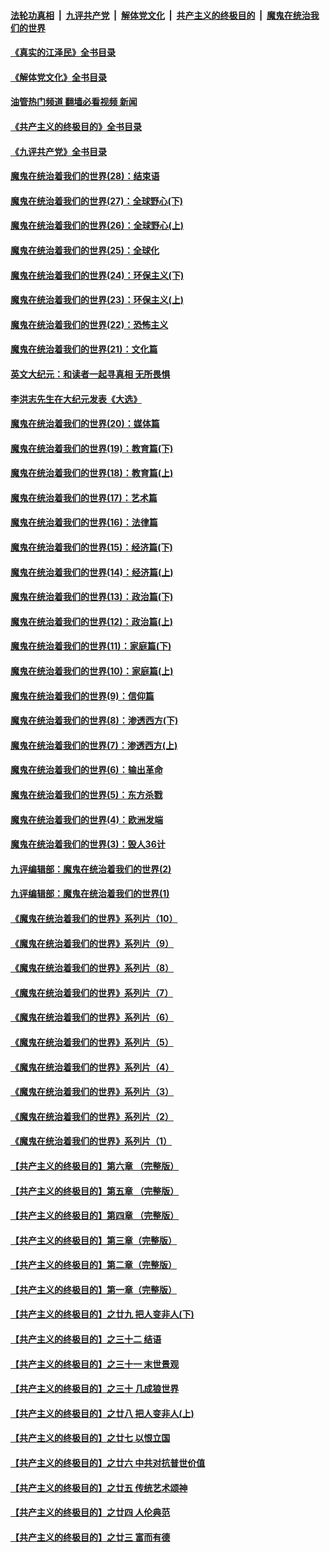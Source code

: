 ####  [法轮功真相](../../../../basic/blob/master/README.md?t=07232331) &nbsp;|&nbsp; [九评共产党](../../../../9ping.md/blob/master/README.md?t=07232331) &nbsp;|&nbsp; [解体党文化](../../../../jtdwh.md/blob/master/README.md?t=07232331)  &nbsp;|&nbsp; [共产主义的终极目的](../../../../gczydzjmd.md/blob/master/README.md?t=07232331) &nbsp;|&nbsp; [魔鬼在统治我们的世界](../../../../mgztzwmdsj.md/blob/master/README.md?t=07232331) 

#### [《真实的江泽民》全书目录](../pages/nsc422/n13721399.md?t=07232331) 

#### [《解体党文化》全书目录](../pages/nsc422/n13721157.md?t=07232331) 

#### [油管热门频道 翻墙必看视频 新闻](http://45.76.130.85:81/youtube.html?07232331)

#### [《共产主义的终极目的》全书目录](../pages/nsc422/n13721048.md?t=07232331) 

#### [《九评共产党》全书目录](../pages/nsc422/n13708085.md?t=07232331) 

#### [魔鬼在统治着我们的世界(28)：结束语](../pages/nsc422/n10936246.md?t=07232331) 

#### [魔鬼在统治着我们的世界(27)：全球野心(下)](../pages/nsc422/n10928319.md?t=07232331) 

#### [魔鬼在统治着我们的世界(26)：全球野心(上)](../pages/nsc422/n10900318.md?t=07232331) 

#### [魔鬼在统治着我们的世界(25)：全球化](../pages/nsc422/n10788205.md?t=07232331) 

#### [魔鬼在统治着我们的世界(24)：环保主义(下)](../pages/nsc422/n10695307.md?t=07232331) 

#### [魔鬼在统治着我们的世界(23)：环保主义(上)](../pages/nsc422/n10688613.md?t=07232331) 

#### [魔鬼在统治着我们的世界(22)：恐怖主义](../pages/nsc422/n10614727.md?t=07232331) 

#### [魔鬼在统治着我们的世界(21)：文化篇](../pages/nsc422/n10597706.md?t=07232331) 

#### [英文大纪元：和读者一起寻真相 无所畏惧](../pages/nsc422/n12542027.md?t=07232331) 

#### [李洪志先生在大纪元发表《大选》](../pages/nsc422/n12534746.md?t=07232331) 

#### [魔鬼在统治着我们的世界(20)：媒体篇](../pages/nsc422/n10586579.md?t=07232331) 

#### [魔鬼在统治着我们的世界(19)：教育篇(下)](../pages/nsc422/n10564808.md?t=07232331) 

#### [魔鬼在统治着我们的世界(18)：教育篇(上)](../pages/nsc422/n10526970.md?t=07232331) 

#### [魔鬼在统治着我们的世界(17)：艺术篇](../pages/nsc422/n10499093.md?t=07232331) 

#### [魔鬼在统治着我们的世界(16)：法律篇](../pages/nsc422/n10485969.md?t=07232331) 

#### [魔鬼在统治着我们的世界(15)：经济篇(下)](../pages/nsc422/n10469975.md?t=07232331) 

#### [魔鬼在统治着我们的世界(14)：经济篇(上)](../pages/nsc422/n10457370.md?t=07232331) 

#### [魔鬼在统治着我们的世界(13)：政治篇(下)](../pages/nsc422/n10448270.md?t=07232331) 

#### [魔鬼在统治着我们的世界(12)：政治篇(上)](../pages/nsc422/n10444576.md?t=07232331) 

#### [魔鬼在统治着我们的世界(11)：家庭篇(下)](../pages/nsc422/n10440961.md?t=07232331) 

#### [魔鬼在统治着我们的世界(10)：家庭篇(上)](../pages/nsc422/n10435448.md?t=07232331) 

#### [魔鬼在统治着我们的世界(9)：信仰篇](../pages/nsc422/n10432159.md?t=07232331) 

#### [魔鬼在统治着我们的世界(8)：渗透西方(下)](../pages/nsc422/n10429603.md?t=07232331) 

#### [魔鬼在统治着我们的世界(7)：渗透西方(上)](../pages/nsc422/n10426013.md?t=07232331) 

#### [魔鬼在统治着我们的世界(6)：输出革命](../pages/nsc422/n10421536.md?t=07232331) 

#### [魔鬼在统治着我们的世界(5)：东方杀戮](../pages/nsc422/n10417707.md?t=07232331) 

#### [魔鬼在统治着我们的世界(4)：欧洲发端](../pages/nsc422/n10414890.md?t=07232331) 

#### [魔鬼在统治着我们的世界(3)：毁人36计](../pages/nsc422/n10411583.md?t=07232331) 

#### [九评编辑部：魔鬼在统治着我们的世界(2)](../pages/nsc422/n10410036.md?t=07232331) 

#### [九评编辑部：魔鬼在统治着我们的世界(1)](../pages/nsc422/n10406825.md?t=07232331) 

#### [《魔鬼在统治着我们的世界》系列片（10）](../pages/nsc422/n12292670.md?t=07232331) 

#### [《魔鬼在统治着我们的世界》系列片（9）](../pages/nsc422/n12290859.md?t=07232331) 

#### [《魔鬼在统治着我们的世界》系列片（8）](../pages/nsc422/n12287445.md?t=07232331) 

#### [《魔鬼在统治着我们的世界》系列片（7）](../pages/nsc422/n12283425.md?t=07232331) 

#### [《魔鬼在统治着我们的世界》系列片（6）](../pages/nsc422/n12282314.md?t=07232331) 

#### [《魔鬼在统治着我们的世界》系列片（5）](../pages/nsc422/n12281419.md?t=07232331) 

#### [《魔鬼在统治着我们的世界》系列片（4）](../pages/nsc422/n12274024.md?t=07232331) 

#### [《魔鬼在统治着我们的世界》系列片（3）](../pages/nsc422/n12271322.md?t=07232331) 

#### [《魔鬼在统治着我们的世界》系列片（2）](../pages/nsc422/n12269049.md?t=07232331) 

#### [《魔鬼在统治着我们的世界》系列片（1）](../pages/nsc422/n12267575.md?t=07232331) 

#### [【共产主义的终极目的】第六章 （完整版）](../pages/nsc422/n11428913.md?t=07232331) 

#### [【共产主义的终极目的】第五章 （完整版）](../pages/nsc422/n11428912.md?t=07232331) 

#### [【共产主义的终极目的】第四章 （完整版）](../pages/nsc422/n11428907.md?t=07232331) 

#### [【共产主义的终极目的】第三章（完整版）](../pages/nsc422/n11428848.md?t=07232331) 

#### [【共产主义的终极目的】第二章（完整版）](../pages/nsc422/n11428831.md?t=07232331) 

#### [【共产主义的终极目的】第一章（完整版）](../pages/nsc422/n11417651.md?t=07232331) 

#### [【共产主义的终极目的】之廿九 把人变非人(下)](../pages/nsc422/n11344140.md?t=07232331) 

#### [【共产主义的终极目的】之三十二 结语](../pages/nsc422/n11360535.md?t=07232331) 

#### [【共产主义的终极目的】之三十一 末世景观](../pages/nsc422/n11351129.md?t=07232331) 

#### [【共产主义的终极目的】之三十 几成狼世界](../pages/nsc422/n11348280.md?t=07232331) 

#### [【共产主义的终极目的】之廿八 把人变非人(上)](../pages/nsc422/n11340492.md?t=07232331) 

#### [【共产主义的终极目的】之廿七 以恨立国](../pages/nsc422/n11336944.md?t=07232331) 

#### [【共产主义的终极目的】之廿六 中共对抗普世价值](../pages/nsc422/n11324785.md?t=07232331) 

#### [【共产主义的终极目的】之廿五 传统艺术颂神](../pages/nsc422/n11296396.md?t=07232331) 

#### [【共产主义的终极目的】之廿四 人伦典范](../pages/nsc422/n11296397.md?t=07232331) 

#### [【共产主义的终极目的】之廿三 富而有德](../pages/nsc422/n11283598.md?t=07232331) 

<img src='http://gfw-breaker.win/goodnews/indexes/nsc422.md' width='0px' height='0px'/>
